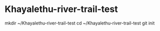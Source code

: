 Khayalethu-river-trail-test
===========================
mkdir ~/Khayalethu-river-trail-test
cd ~/Khayalethu-river-trail-test
git init
